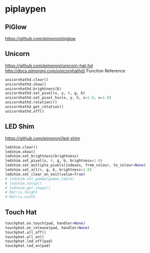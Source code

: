 # piplaypen
## PiGlow
https://github.com/pimoroni/piglow

## Unicorn 
https://github.com/pimoroni/unicorn-hat-hd
http://docs.pimoroni.com/unicornhathd/  Function Reference
```python 
unicornhathd.clear()
unicornhathd.show()
unicornhathd.brightness(b)
unicornhathd.set_pixel(x, y, r, g, b)
unicornhathd.set_pixel_hsv(x, y, h, s=1.0, v=1.0)
unicornhathd.rotation(r)
unicornhathd.get_rotation()
unicornhathd.off()
```
## LED Shim
https://github.com/pimoroni/led-shim
```python 
ledshim.clear()
ledshim.show()
ledshim.set_brightness(brightness)
ledshim.set_pixel(x, r, g, b, brightness=1.0)
ledshim.set_multiple_pixels(indexes, from_colour, to_colour=None)
ledshim.set_all(r, g, b, brightness=1.0)
ledshim.set_clear_on_exit(value=True)
# ledshim.set_gamma(gamma_table)
# ledshim.setup()
# ledshim.get_shape()  
# Matrix.height 
# Matrix.width
``` 
## Touch Hat
```python 
touchphat.on_touch(pad, handler=None)
touchphat.on_release(pad, handler=None)
touchphat.all_off()
touchphat.all_on()
touchphat.led_off(pad)
touchphat.led_on(pad)

```
